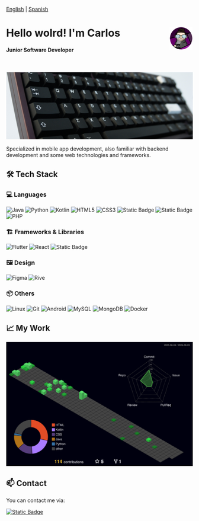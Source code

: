 [English](./README.md) | [Spanish](./README.esp.md)

# <img src="./img/CharlyMech.png" width=12.5% align=right /> Hello wolrd! I'm Carlos

#### Junior Software Developer

<!-- TODO: kb content link! -->
<br/><br/>
<a href="#" target="_blank"><img src="./img/odin75_banner.jpg" 
   borderRadius='1rem' boxShadow = '0 5px 18px rgba(0,0,0,0.3)'></a>

Specialized in mobile app development, also familiar with backend development and some web technologies and frameworks.

## 🛠️ Tech Stack

### 💻 Languages

![Java](https://img.shields.io/badge/java-red.svg?style=for-the-badge) ![Python](https://img.shields.io/badge/python-blue?style=for-the-badge&logo=python&logoColor=yellow) ![Kotlin](https://img.shields.io/badge/kotlin-purple?style=for-the-badge&logo=kotlin&logoColor=white) ![HTML5](https://img.shields.io/badge/html-red?style=for-the-badge&logo=html5&logoColor=white) ![CSS3](https://img.shields.io/badge/css-blue?style=for-the-badge&logo=css3&logoColor=white) ![Static Badge](https://img.shields.io/badge/JavaScript-yellow?style=for-the-badge&logo=javascript&logoColor=white) ![Static Badge](https://img.shields.io/badge/typescript-blue?style=for-the-badge&logo=typescript&logoColor=white) ![PHP](https://img.shields.io/badge/php-8A2BE2?style=for-the-badge&logo=php&logoColor=white)

### 🏗️ Frameworks & Libraries

![Flutter](https://img.shields.io/badge/flutter-blue?style=for-the-badge&logo=flutter&logoColor=white) ![React](https://img.shields.io/badge/react-cyan?style=for-the-badge&logo=react&logoColor=white) ![Static Badge](https://img.shields.io/badge/fastapi-green?style=for-the-badge&logo=fastapi&logoColor=white)

### 🖼️ Design

![Figma](https://img.shields.io/badge/figma-pink?style=for-the-badge&logo=figma&logoColor=white) ![Rive](https://img.shields.io/badge/rive-olive?style=for-the-badge&logo=rive&logoColor=white)

### 📦 Others

![Linux](https://img.shields.io/badge/linux-black?style=for-the-badge&logo=linux&logoColor=white) ![Git](https://img.shields.io/badge/git-orange?style=for-the-badge&logo=git&logoColor=white) ![Android](https://img.shields.io/badge/android-green?style=for-the-badge&logo=android&logoColor=white) ![MySQL](https://img.shields.io/badge/mysql-blue?style=for-the-badge&logo=mysql&logoColor=white) ![MongoDB](https://img.shields.io/badge/mongodb-green?style=for-the-badge&logo=mongodb&logoColor=white) ![Docker](https://img.shields.io/badge/docker-blue?style=for-the-badge&logo=docker&logoColor=white)

<!-- Once I finally deploy something and mantain it... (I'm just a lazy one)
## 🚀 Deployments
-> Links from:https://raw.githubusercontent.com/igijon/igijon/main/README.md
[![WebPersonal](https://img.shields.io/badge/Web_Personal-pink?style=for-the-badge&logo=About.me&logoColor=black)](https://igijon.netlify.app/)
[![GithubPersonal](https://img.shields.io/badge/Repo-100000?style=for-the-badge&logo=github&logoColor=white)](https://github.com/igijon/igijon)
[![NetlifyPersonal](https://api.netlify.com/api/v1/badges/4501457f-083e-4ef0-a8ef-b6c94c0f41d2/deploy-status)](https://app.netlify.com/sites/igijon/deploys)
<br>
-->

## 📈 My Work

![](./profile-3d-contrib/profile-night-green.svg)

## 📫 Contact

You can contact me via:

<a href="" target="_blank">![Static Badge](https://img.shields.io/badge/linkedin-blue?style=for-the-badge&logo=linkedin) </a>
